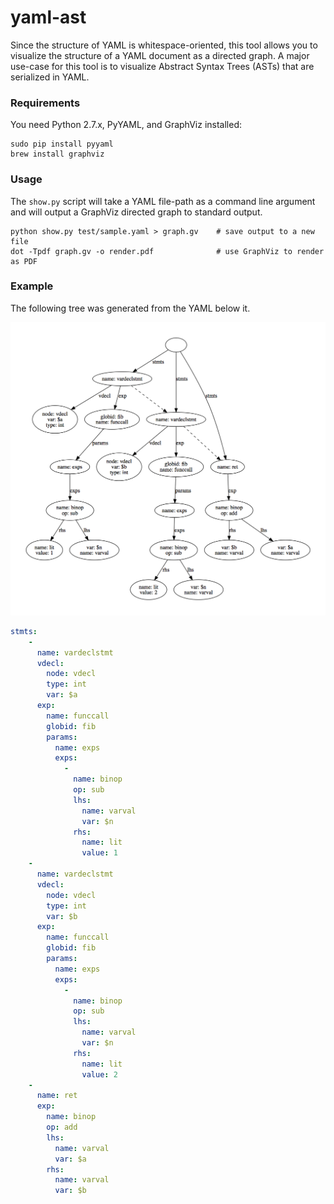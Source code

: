 # yaml-ast
Since the structure of YAML is whitespace-oriented, this tool allows you to visualize the structure of a YAML document as a directed graph.
A major use-case for this tool is to visualize Abstract Syntax Trees (ASTs) that are serialized in YAML.

### Requirements

You need Python 2.7.x, PyYAML, and GraphViz installed:

```
sudo pip install pyyaml
brew install graphviz
```

### Usage

The `show.py` script will take a YAML file-path as a command line argument and will output a GraphViz directed graph to standard output.

```
python show.py test/sample.yaml > graph.gv    # save output to a new file
dot -Tpdf graph.gv -o render.pdf              # use GraphViz to render as PDF
```

### Example

The following tree was generated from the YAML below it.

![tree image](assets/sample.png)

```yaml
stmts:
    -
      name: vardeclstmt
      vdecl:
        node: vdecl
        type: int
        var: $a
      exp:
        name: funccall
        globid: fib
        params:
          name: exps
          exps:
            -
              name: binop
              op: sub
              lhs:
                name: varval
                var: $n
              rhs:
                name: lit
                value: 1
    -
      name: vardeclstmt
      vdecl:
        node: vdecl
        type: int
        var: $b
      exp:
        name: funccall
        globid: fib
        params:
          name: exps
          exps:
            -
              name: binop
              op: sub
              lhs:
                name: varval
                var: $n
              rhs:
                name: lit
                value: 2
    -
      name: ret
      exp:
        name: binop
        op: add
        lhs:
          name: varval
          var: $a
        rhs:
          name: varval
          var: $b

```

